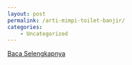 ```yaml
---
layout: post
permalink: /arti-mimpi-toilet-banjir/
categories:
    - Uncategorized
---
```


[Baca Selengkapnya](/04)